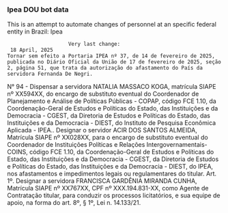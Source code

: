  ### Ipea DOU bot data
 This is an attempt to automate changes of personnel at an specific federal entity in Brazil: Ipea
 
                        Very last change: 
 	 18 April, 2025
	Tornar sem efeito a Portaria IPEA nº 37, de 14 de fevereiro de 2025, publicada no Diário Oficial da União de 17 de fevereiro de 2025, seção 2, página 51, que trata da autorização do afastamento do País da servidora Fernanda De Negri.
N° 94 - Dispensar a servidora NATALIA MASSACO KOGA, matrícula SIAPE nº XX594XX, do encargo de substituto eventual do Coordenador de Planejamento e Análise de Políticas Públicas - COPAP, código FCE 1.10, da Coordenação-Geral de Estudos e Políticas do Estado, das Instituições e da Democracia - CGEST, da Diretoria de Estudos e Políticas do Estado, das Instituições e da Democracia - DIEST, do Instituto de Pesquisa Econômica Aplicada - IPEA..
Designar o servidor ACIR DOS SANTOS ALMEIDA, Matrícula SIAPE nº XX028XX, para o encargo de substituto eventual do Coordenador de Instituições Políticas e Relações Intergovernamentais- COINS, código FCE 1.10, da Coordenação-Geral de Estudos e Políticas do Estado, das Instituições e da Democracia - CGEST, da Diretoria de Estudos e Políticas do Estado, das Instituições e da Democracia - DIEST, do IPEA, nos afastamentos e impedimentos legais ou regulamentares do titular.
Art. 1º. Designar a servidora FRANCISCA GARDÊNIA MIRANDA CUNHA, Matrícula SIAPE nº XX767XX, CPF nº XXX.194.831-XX, como Agente de Contratação titular, para conduzir os processos licitatórios, e sua equipe de apoio, na forma do art. 8º, § 1º, Lei n. 14.133/21.
